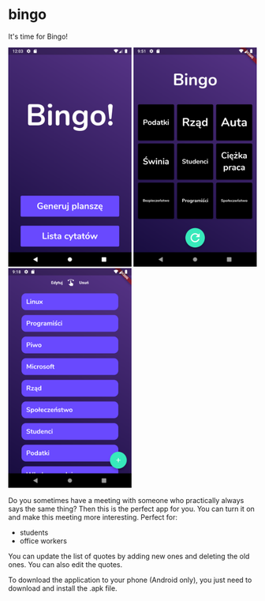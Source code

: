 # bingo

It's time for Bingo!
<p float="left">
  <img src="/ss2.png" width="250" />
  <img src="/ss1.png" width="250" /> 
  <img src="/ss3.png" width="250" />
</p>


Do you sometimes have a meeting with someone who practically always says the same thing?
Then this is the perfect app for you.
You can turn it on and make this meeting more interesting.
Perfect for:
- students
- office workers

You can update the list of quotes by adding new ones and deleting the old ones.
You can also edit the quotes.

To download the application to your phone (Android only),
you just need to download and install the .apk file.
